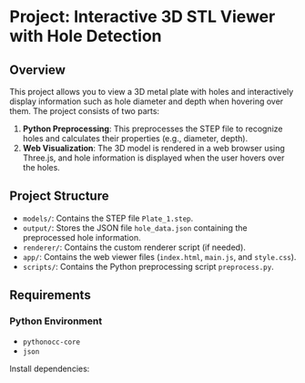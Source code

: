 # Project: Interactive 3D STL Viewer with Hole Detection

## Overview
This project allows you to view a 3D metal plate with holes and interactively display information such as hole diameter and depth when hovering over them. The project consists of two parts:
1. **Python Preprocessing**: This preprocesses the STEP file to recognize holes and calculates their properties (e.g., diameter, depth).
2. **Web Visualization**: The 3D model is rendered in a web browser using Three.js, and hole information is displayed when the user hovers over the holes.

## Project Structure
- `models/`: Contains the STEP file `Plate_1.step`.
- `output/`: Stores the JSON file `hole_data.json` containing the preprocessed hole information.
- `renderer/`: Contains the custom renderer script (if needed).
- `app/`: Contains the web viewer files (`index.html`, `main.js`, and `style.css`).
- `scripts/`: Contains the Python preprocessing script `preprocess.py`.

## Requirements

### Python Environment
- `pythonocc-core`
- `json`

Install dependencies:
